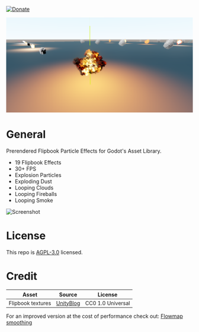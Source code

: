 [![Donate](https://img.shields.io/static/v1?label=enjoying%20the%20project?%20&style=for-the-badge&message=DONATE&logo=paypal&labelColor=darkorange&color=blue)](https://www.paypal.com/paypalme/tomlangwaldt)

![Screenshot](.img/screenshot_01.png)

# General
Prerendered Flipbook Particle Effects for Godot's Asset Library.
* 19 Flipbook Effects
* 30+ FPS
* Explosion Particles
* Exploding Dust
* Looping Clouds
* Looping Fireballs
* Looping Smoke

![Screenshot](.img/boom.gif)

# License
This repo is [AGPL-3.0](https://tldrlegal.com/license/gnu-affero-general-public-license-v3-(agpl-3.0)) licensed.

# Credit
| Asset | Source | License |
| ------ | ------ | ------ |
| Flipbook textures | [UnityBlog](https://blog.unity.com/technology/free-vfx-image-sequences-flipbooks) | CC0 1.0 Universal |

For an improved version at the cost of performance check out: [Flowmap smoothing](https://godotshaders.com/shader/particle-flipbook-flowmap-smoothing/)
